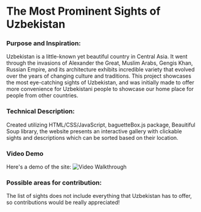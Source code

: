 # The Most Prominent Sights of Uzbekistan 
### Purpose and Inspiration:
Uzbekistan is a little-known yet beautiful country in Central Asia. It went through the invasions of Alexander the Great, Muslim Arabs, Gengis Khan, Russian Empire, and its architecture exhibits incredible variety that evolved over the years of changing culture and traditions. This project showcases the most eye-catching sights of Uzbekistan, and was initially made to offer more convenience for Uzbekistani people to showcase our home place for people from other countries. 
 
### Technical Description:
Created utilizing HTML/CSS/JavaScript, baguetteBox.js package, Beauitiful Soup library, the website presents an interactive gallery with clickable sights and descriptions which can be sorted based on their location. 

### Video Demo
Here's a demo of the site:
<img src='assets/walkthrough.gif' title='Video Walkthrough' width='' alt='Video Walkthrough' />

### Possible areas for contribution:
The list of sights does not include everything that Uzbekistan has to offer, so contributions would be really appreciated!  